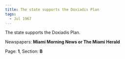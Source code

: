 ```yaml
---  
title: The state supports the Doxiadis Plan  
tags:  
  - Jul 1967  
---  
```

  
The state supports the Doxiadis Plan.  
  
Newspapers: **Miami Morning News or The Miami Herald**  
  
Page: **1**, Section: **B** 
